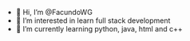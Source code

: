 - 👋 Hi, I’m @FacundoWG
- 👀 I’m interested in learn full stack development
- 🌱 I’m currently learning python, java, html and c++

<!---
FacundoWG/FacundoWG is a ✨ special ✨ repository because its `README.md` (this file) appears on your GitHub profile.
You can click the Preview link to take a look at your changes.
--->

